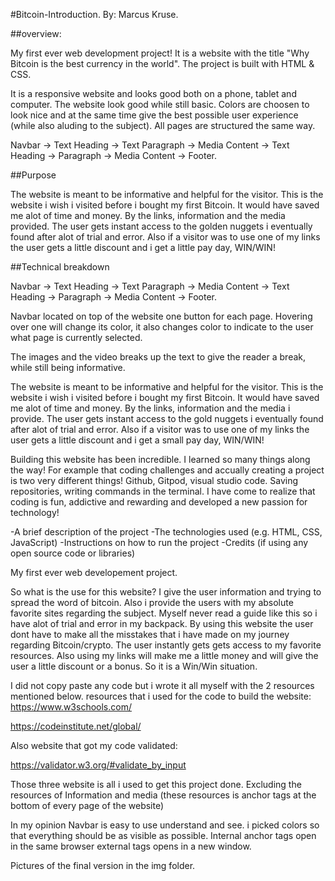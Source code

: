 #Bitcoin-Introduction.
By: Marcus Kruse.

##overview:

My first ever web development project!
It is a website with the title "Why Bitcoin is the best currency in the world".
The project is built with HTML & CSS.

It is a responsive website and looks good both on a phone, tablet and computer. The website look good while still basic. Colors are choosen to look nice and at the same time give the best possible user experience (while also aluding to the subject). All pages are structured the same way.

Navbar -> Text Heading -> Text Paragraph -> Media Content -> Text Heading -> Paragraph -> Media Content -> Footer.


##Purpose

The website is meant to be informative and helpful for the visitor. This is the website i wish i visited before i bought my first Bitcoin. It would have saved me alot of time and money.
By the links, information and the media provided. The user gets instant access to the golden nuggets i eventually found after alot of trial and error. Also if a visitor was to use one of my links the user gets a little discount and i get a little pay day, WIN/WIN!

##Technical breakdown

Navbar -> Text Heading -> Text Paragraph -> Media Content -> Text Heading -> Paragraph -> Media Content -> Footer.

Navbar located on top of the website one button for each page. Hovering over one will change its color, it also changes color to indicate to the user what page is currently selected.  


The images and the video breaks up the text to give the reader a break, while still being informative.

 The website is meant to be informative and helpful for the visitor. This is the website i wish i visited before i bought my first Bitcoin. It would have saved me alot of time and money. By the links, information and the media i provide. The user gets instant access to the gold nuggets i eventually found after alot of trial and error. Also if a visitor was to use one of my links the user gets a little discount and i get a small pay day, WIN/WIN!







Building this website has been incredible.
I learned so many things along the way! For example that coding challenges and accually creating a project is two very
different things! Github, Gitpod, visual studio code. Saving repositories, writing commands in the terminal. I have come to
realize that coding is fun, addictive and rewarding and developed a new passion for technology!






-A brief description of the project
-The technologies used (e.g. HTML, CSS, JavaScript)
-Instructions on how to run the project
-Credits (if using any open source code or libraries)
















My first ever web developement project.

So what is the use for this website? 
I give the user information and trying to spread the word of bitcoin.
Also i provide the users with my absolute favorite sites regarding the subject.
Myself never read a guide like this so i have alot of trial and error in my backpack.
By using this website the user dont have to make all the misstakes that i have made on
my journey regarding Bitcoin/crypto. The user instantly gets gets access to my favorite resources.
Also using my links will make me a little money and will give the user a little discount or a bonus.
So it is a Win/Win situation.


I did not copy paste any code but i wrote it all myself with the 2 resources mentioned below.
resources that i used for the code to build the website:
https://www.w3schools.com/

https://codeinstitute.net/global/

Also website that got my code validated:

https://validator.w3.org/#validate_by_input

Those three website is all i used to get this project done. Excluding the resources of Information
and media (these resources is anchor tags at the bottom of every page of the website)

In my opinion
Navbar is easy to use understand and see. i picked colors so that everything should be as visible as
possible. Internal anchor tags open in the same browser external tags opens in a new window.

Pictures of the final version in the img folder.